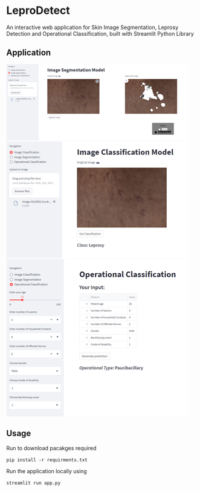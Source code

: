 # LeproDetect
An interactive web application for Skin Image Segmentation, Leprosy Detection and Operational Classification, built with Streamlit Python Library

## Application
![Component 1](img\Sample_1.png)
![Component 2](img\Sample_2.png)
![Component 3](img\Sample_3.png)

## Usage

Run to  download pacakges required
```
pip install -r requirments.txt
```

Run the application locally using

```
streamlit run app.py
```


